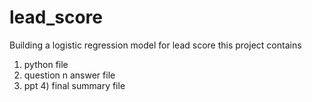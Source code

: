 # lead_score
Building a logistic regression model for lead score 
this project contains
1) python file
2) question n answer file
3) ppt
   4) final summary file
